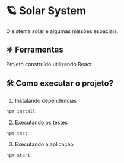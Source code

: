 # 🪐 Solar System

O sistema solar e algumas missões espaciais.

## ⚛️ Ferramentas

Projeto construído utilizando React.

## 🛠️ Como executar o projeto?

1. Instalando dependências

`npm install`

2. Executando os testes

`npm test`

3. Executando a aplicação

`npm start`
